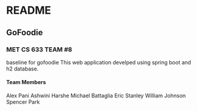 ﻿# **README**

## GoFoodie

  
### MET CS 633 TEAM #8


baseline for gofoodie This web application develped using spring boot and h2 database.

#### Team Members
Alex Pani
Ashwini Harshe
Michael Battaglia
Eric Stanley
William Johnson
Spencer Park
